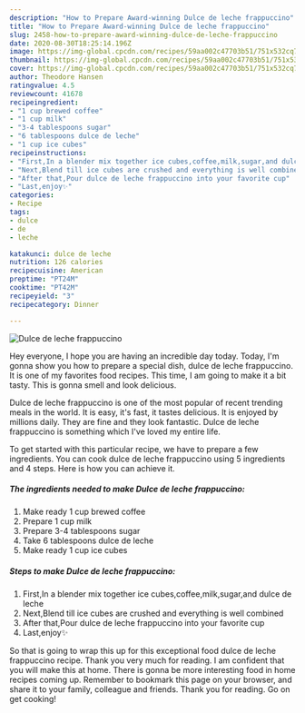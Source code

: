 ```yaml
---
description: "How to Prepare Award-winning Dulce de leche frappuccino"
title: "How to Prepare Award-winning Dulce de leche frappuccino"
slug: 2458-how-to-prepare-award-winning-dulce-de-leche-frappuccino
date: 2020-08-30T18:25:14.196Z
image: https://img-global.cpcdn.com/recipes/59aa002c47703b51/751x532cq70/dulce-de-leche-frappuccino-recipe-main-photo.jpg
thumbnail: https://img-global.cpcdn.com/recipes/59aa002c47703b51/751x532cq70/dulce-de-leche-frappuccino-recipe-main-photo.jpg
cover: https://img-global.cpcdn.com/recipes/59aa002c47703b51/751x532cq70/dulce-de-leche-frappuccino-recipe-main-photo.jpg
author: Theodore Hansen
ratingvalue: 4.5
reviewcount: 41678
recipeingredient:
- "1 cup brewed coffee"
- "1 cup milk"
- "3-4 tablespoons sugar"
- "6 tablespoons dulce de leche"
- "1 cup ice cubes"
recipeinstructions:
- "First,In a blender mix together ice cubes,coffee,milk,sugar,and dulce de leche"
- "Next,Blend till ice cubes are crushed and everything is well combined"
- "After that,Pour dulce de leche frappuccino into your favorite cup"
- "Last,enjoy✨"
categories:
- Recipe
tags:
- dulce
- de
- leche

katakunci: dulce de leche 
nutrition: 126 calories
recipecuisine: American
preptime: "PT24M"
cooktime: "PT42M"
recipeyield: "3"
recipecategory: Dinner

---
```



![Dulce de leche frappuccino](https://img-global.cpcdn.com/recipes/59aa002c47703b51/751x532cq70/dulce-de-leche-frappuccino-recipe-main-photo.jpg)

Hey everyone, I hope you are having an incredible day today. Today, I'm gonna show you how to prepare a special dish, dulce de leche frappuccino. It is one of my favorites food recipes. This time, I am going to make it a bit tasty. This is gonna smell and look delicious.



Dulce de leche frappuccino is one of the most popular of recent trending meals in the world. It is easy, it's fast, it tastes delicious. It is enjoyed by millions daily. They are fine and they look fantastic. Dulce de leche frappuccino is something which I've loved my entire life.


To get started with this particular recipe, we have to prepare a few ingredients. You can cook dulce de leche frappuccino using 5 ingredients and 4 steps. Here is how you can achieve it.

<!--inarticleads1-->

##### The ingredients needed to make Dulce de leche frappuccino:

1. Make ready 1 cup brewed coffee
1. Prepare 1 cup milk
1. Prepare 3-4 tablespoons sugar
1. Take 6 tablespoons dulce de leche
1. Make ready 1 cup ice cubes




<!--inarticleads2-->

##### Steps to make Dulce de leche frappuccino:

1. First,In a blender mix together ice cubes,coffee,milk,sugar,and dulce de leche
1. Next,Blend till ice cubes are crushed and everything is well combined
1. After that,Pour dulce de leche frappuccino into your favorite cup
1. Last,enjoy✨




So that is going to wrap this up for this exceptional food dulce de leche frappuccino recipe. Thank you very much for reading. I am confident that you will make this at home. There is gonna be more interesting food in home recipes coming up. Remember to bookmark this page on your browser, and share it to your family, colleague and friends. Thank you for reading. Go on get cooking!
